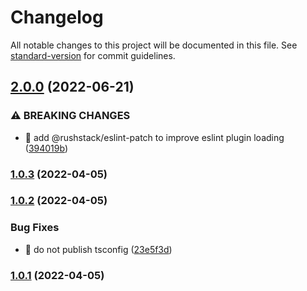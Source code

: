 # Changelog

All notable changes to this project will be documented in this file. See [standard-version](https://github.com/conventional-changelog/standard-version) for commit guidelines.

## [2.0.0](https://github.com/porscheofficial/eslint-config-porschedigital/compare/v1.0.3...v2.0.0) (2022-06-21)

### ⚠ BREAKING CHANGES

- 🧨 add @rushstack/eslint-patch to improve eslint plugin loading ([394019b](https://github.com/porscheofficial/eslint-config-porschedigital/commit/394019ba1b7369d7c6f198e66f4f113af245f348))

### [1.0.3](https://github.com/porscheofficial/eslint-config-porschedigital/compare/v1.0.2...v1.0.3) (2022-04-05)

### [1.0.2](https://github.com/porscheofficial/eslint-config-porschedigital/compare/v1.0.1...v1.0.2) (2022-04-05)

### Bug Fixes

- 🐛 do not publish tsconfig ([23e5f3d](https://github.com/porscheofficial/eslint-config-porschedigital/commit/23e5f3d6af028938d47d3150ca9f84acbd5df0ac))

### [1.0.1](https://github.com/porscheofficial/eslint-config-porschedigital/compare/v1.0.0...v1.0.1) (2022-04-05)
